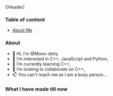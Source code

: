 ![Header]
### Table of content
- [About Me](#About)

### About
- 👋 Hi, I’m @Moon-deity                    
- 👀 I’m interested in C++, JavaScript and Python, 
- 🌱 I’m currently learning C++,             
- 💞️ I’m looking to collaborate on C++,      
- 📫 You can't reach me as I am a busy person...    
### What I have made till now
    
